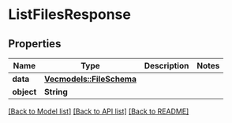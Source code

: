 # ListFilesResponse

## Properties

Name | Type | Description | Notes
------------ | ------------- | ------------- | -------------
**data** | [**Vec<models::FileSchema>**](FileSchema.md) |  | 
**object** | **String** |  | 

[[Back to Model list]](../README.md#documentation-for-models) [[Back to API list]](../README.md#documentation-for-api-endpoints) [[Back to README]](../README.md)


